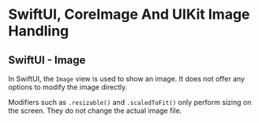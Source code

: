 #  SwiftUI, CoreImage And UIKit Image Handling

## SwiftUI - Image

In SwiftUI, the `Image` view is used to show an image. It does not offer any options to modify the image directly.

Modifiers such as `.resizable()` and `.scaledToFit()` only perform sizing on the screen. They do not change the actual image file.



